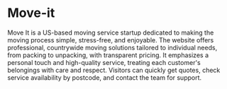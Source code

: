 # Move-it
Move It is a US-based moving service startup dedicated to making the moving process simple, stress-free, and enjoyable. The website offers professional, countrywide moving solutions tailored to individual needs, from packing to unpacking, with transparent pricing. It emphasizes a personal touch and high-quality service, treating each customer's belongings with care and respect. Visitors can quickly get quotes, check service availability by postcode, and contact the team for support.
